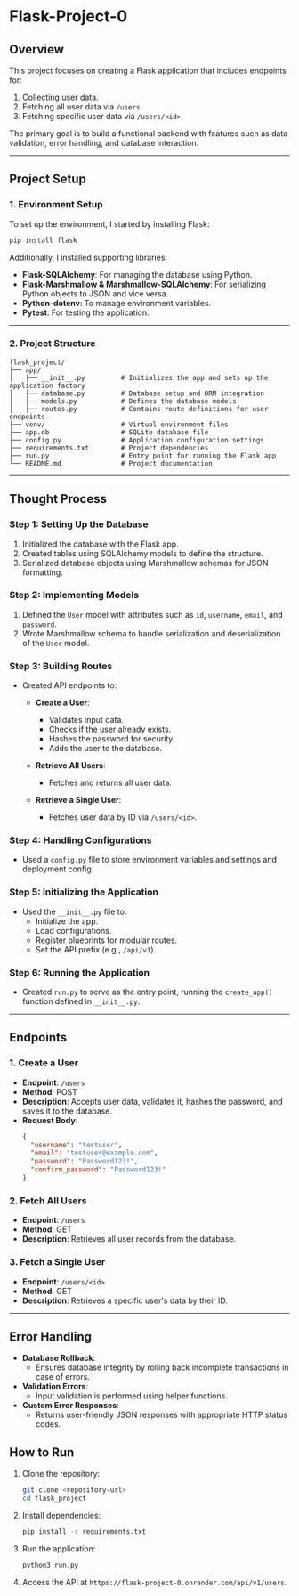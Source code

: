 # Flask-Project-0

## Overview

This project focuses on creating a Flask application that includes endpoints for:

1. Collecting user data.
2. Fetching all user data via `/users`.
3. Fetching specific user data via `/users/<id>`.

The primary goal is to build a functional backend with features such as data validation, error handling, and database interaction.

---

## Project Setup

### **1. Environment Setup**

To set up the environment, I started by installing Flask:

```bash
pip install flask
```

Additionally, I installed supporting libraries:

- **Flask-SQLAlchemy**: For managing the database using Python.
- **Flask-Marshmallow & Marshmallow-SQLAlchemy**: For serializing Python objects to JSON and vice versa.
- **Python-dotenv**: To manage environment variables.
- **Pytest**: For testing the application.

---

### **2. Project Structure**

```plaintext
flask_project/
├── app/
│   ├── __init__.py         # Initializes the app and sets up the application factory
│   ├── database.py         # Database setup and ORM integration
│   ├── models.py           # Defines the database models
│   ├── routes.py           # Contains route definitions for user endpoints
├── venv/                   # Virtual environment files
├── app.db                  # SQLite database file
├── config.py               # Application configuration settings
├── requirements.txt        # Project dependencies
├── run.py                  # Entry point for running the Flask app
└── README.md               # Project documentation
```

---

## Thought Process

### **Step 1: Setting Up the Database**

1. Initialized the database with the Flask app.
2. Created tables using SQLAlchemy models to define the structure.
3. Serialized database objects using Marshmallow schemas for JSON formatting.

### **Step 2: Implementing Models**

1. Defined the `User` model with attributes such as `id`, `username`, `email`, and `password`.
2. Wrote Marshmallow schema to handle serialization and deserialization of the `User` model.

### **Step 3: Building Routes**

- Created API endpoints to:

  - **Create a User**:
    - Validates input data.
    - Checks if the user already exists.
    - Hashes the password for security.
    - Adds the user to the database.
  - **Retrieve All Users**:

    - Fetches and returns all user data.

  - **Retrieve a Single User**:
    - Fetches user data by ID via `/users/<id>`.

### **Step 4: Handling Configurations**

- Used a `config.py` file to store environment variables and settings and deployment config

### **Step 5: Initializing the Application**

- Used the `__init__.py` file to:
  - Initialize the app.
  - Load configurations.
  - Register blueprints for modular routes.
  - Set the API prefix (e.g., `/api/v1`).

### **Step 6: Running the Application**

- Created `run.py` to serve as the entry point, running the `create_app()` function defined in `__init__.py`.

---

## Endpoints

### **1. Create a User**

- **Endpoint**: `/users`
- **Method**: POST
- **Description**: Accepts user data, validates it, hashes the password, and saves it to the database.
- **Request Body**:
  ```json
  {
    "username": "testuser",
    "email": "testuser@example.com",
    "password": "Password123!",
    "confirm_password": "Password123!"
  }
  ```

### **2. Fetch All Users**

- **Endpoint**: `/users`
- **Method**: GET
- **Description**: Retrieves all user records from the database.

### **3. Fetch a Single User**

- **Endpoint**: `/users/<id>`
- **Method**: GET
- **Description**: Retrieves a specific user's data by their ID.

---

## Error Handling

- **Database Rollback**:
  - Ensures database integrity by rolling back incomplete transactions in case of errors.
- **Validation Errors**:
  - Input validation is performed using helper functions.
- **Custom Error Responses**:
  - Returns user-friendly JSON responses with appropriate HTTP status codes.

<!-- ---

## Future Improvements

1. Add token-based authentication for securing endpoints.
2. Implement a frontend to interact with the API.
3. Use Flask-Migrate for managing database migrations.

--- -->

## How to Run

1. Clone the repository:
   ```bash
   git clone <repository-url>
   cd flask_project
   ```
2. Install dependencies:
   ```bash
   pip install -r requirements.txt
   ```
3. Run the application:
   ```bash
   python3 run.py
   ```
4. Access the API at `https://flask-project-0.onrender.com/api/v1/users`.
